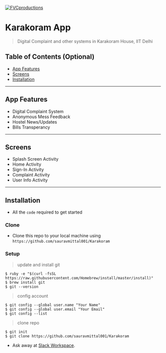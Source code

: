 <a href="http://fvcproductions.com"><img src="https://avatars1.githubusercontent.com/u/4284691?v=3&s=200" title="FVCproductions" alt="FVCproductions"></a>

<!-- [![FVCproductions](https://avatars1.githubusercontent.com/u/4284691?v=3&s=200)](http://fvcproductions.com) -->

# Karakoram App

> Digital Complaint and other systems in Karakoram House, IIT Delhi

## Table of Contents (Optional)

- [App Features](#app-features)
- [Screens](#screens)
- [Installation](#installation)

---

## App Features

- Digital Complaint System
- Anonymous Mess Feedback
- Hostel News/Updates
- Bills Transperancy

---


## Screens

- Splash Screen Activity
- Home Activity
- Sign-In Activity
- Complaint Activity
- User Info Activity

---

## Installation

- All the `code` required to get started

### Clone

- Clone this repo to your local machine using `https://github.com/sauravmittal001/Karakoram`

### Setup

> update and install git

```shell
$ ruby -e "$(curl -fsSL https://raw.githubusercontent.com/Homebrew/install/master/install)"
$ brew install git
$ git --version
```

> config account

```shell
$ git config --global user.name "Your Name"
$ git config --global user.email "Your Email"
$ git config --list
```

> clone repo

```shell
$ git init
$ git clone https://github.com/sauravmittal001/Karakoram
```

- Ask away at <a href="https://app.slack.com/client/T015M5GQ49M/C0160N98SLE" target="_blank">Slack Workspace</a>.

